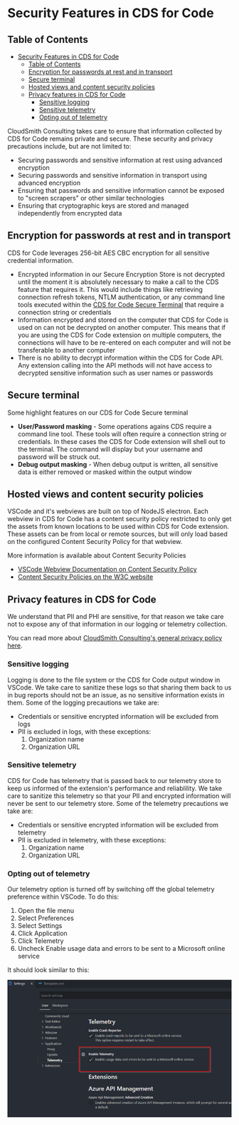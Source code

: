 # Security Features in CDS for Code

## Table of Contents

- [Security Features in CDS for Code](#security-features-in-cds-for-code)
  - [Table of Contents](#table-of-contents)
  - [Encryption for passwords at rest and in transport](#encryption-for-passwords-at-rest-and-in-transport)
  - [Secure terminal](#secure-terminal)
  - [Hosted views and content security policies](#hosted-views-and-content-security-policies)
  - [Privacy features in CDS for Code](#privacy-features-in-cds-for-code)
    - [Sensitive logging](#sensitive-logging)
    - [Sensitive telemetry](#sensitive-telemetry)
    - [Opting out of telemetry](#opting-out-of-telemetry)

CloudSmith Consulting takes care to ensure that information collected by CDS for Code remains private and secure. These security and privacy precautions include, but are not limited to:

- Securing passwords and sensitive information at rest using advanced encryption
- Securing passwords and sensitive information in transport using advanced encryption
- Ensuring that passwords and sensitive information cannot be exposed to "screen scrapers" or other similar technologies
- Ensuring that cryptographic keys are stored and managed independently from encrypted data

## Encryption for passwords at rest and in transport

CDS for Code leverages 256-bit AES CBC encryption for all sensitive credential information.

- Encrypted information in our Secure Encryption Store is not decrypted until the moment it is absolutely necessary to make a call to the CDS feature that requires it. This would include things like retrieving connection refresh tokens, NTLM authentication, or any command line tools executed within the [CDS for Code Secure Terminal](#secure-terminal) that require a connection string or credentials
- Information encrypted and stored on the computer that CDS for Code is used on can not be decrypted on another computer. This means that if you are using the CDS for Code extension on multiple computers, the connections will have to be re-entered on each computer and will not be transferable to another computer
- There is no ability to decrypt information within the CDS for Code API. Any extension calling into the API methods will not have access to decrypted sensitive information such as user names or passwords

## Secure terminal

Some highlight features on our CDS for Code Secure terminal

- **User/Password masking** - Some operations agains CDS require a command line tool. These tools will often require a connection string or credentials. In these cases the CDS for Code extension will shell out to the terminal. The command will display but your username and password will be struck out.
- **Debug output masking** - When debug output is written, all sensitive data is either removed or masked within the output window

## Hosted views and content security policies

VSCode and it's webviews are built on top of NodeJS electron. Each webview in CDS for Code has a content security policy restricted to only get the assets from known locations to be used within CDS for Code extension. These assets can be from local or remote sources, but will only load based on the configured Content Security Policy for that webview.

More information is available about Content Security Policies

- [VSCode Webview Documentation on Content Security Policy](https://code.visualstudio.com/api/extension-guides/webview#content-security-policy)
- [Content Security Policies on the W3C website](https://www.w3.org/TR/CSP/)

## Privacy features in CDS for Code

We understand that PII and PHI are sensitive, for that reason we take care not to expose any of that information in our logging or telemetry collection.

You can read more about [CloudSmith Consulting's general privacy policy here](https://cloudsmithconsulting.com/About/Privacy).

### Sensitive logging

Logging is done to the file system or the CDS for Code output window in VSCode. We take care to sanitize these logs so that sharing them back to us in bug reports should not be an issue, as no sensitive information exists in them. Some of the logging precautions we take are:

- Credentials or sensitive encrypted information will be excluded from logs
- PII is excluded in logs, with these exceptions:
   1. Organization name
   2. Organization URL
  
### Sensitive telemetry

CDS for Code has telemetry that is passed back to our telemetry store to keep us informed of the extension's performance and reliablility. We take care to sanitize this telemetry so that your PII and encrypted information will never be sent to our telemetry store. Some of the telemetry precautions we take are:

- Credentials or sensitive encrypted information will be excluded from telemetry
- PII is excluded in telemetry, with these exceptions:
   1. Organization name
   2. Organization URL

### Opting out of telemetry

Our telemetry option is turned off by switching off the global telemetry preference within VSCode. To do this:

1. Open the file menu
2. Select Preferences
3. Select Settings
4. Click Application
5. Click Telemetry
6. Uncheck Enable usage data and errors to be sent to a Microsoft online service

It should look similar to this:

![img](../../images/cds-settings-telemetry.png)
